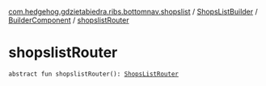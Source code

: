 [com.hedgehog.gdzietabiedra.ribs.bottomnav.shopslist](../../index.md) / [ShopsListBuilder](../index.md) / [BuilderComponent](index.md) / [shopslistRouter](./shopslist-router.md)

# shopslistRouter

`abstract fun shopslistRouter(): `[`ShopsListRouter`](../../-shops-list-router/index.md)